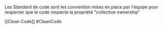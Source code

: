Les Standard de code sont les convention mises en place par l'équipe pour respecter que le code respecte la propriété "collective ownership"

[[Clean Code]]
#CleanCode